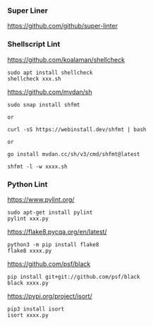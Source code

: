 ### Super Liner
https://github.com/github/super-linter

### Shellscript Lint
https://github.com/koalaman/shellcheck<br>

~~~
sudo apt install shellcheck
shellcheck xxx.sh
~~~

https://github.com/mvdan/sh<br>

~~~
sudo snap install shfmt

or

curl -sS https://webinstall.dev/shfmt | bash

or

go install mvdan.cc/sh/v3/cmd/shfmt@latest

shfmt -l -w xxxx.sh
~~~

### Python Lint
https://www.pylint.org/<br>

~~~
sudo apt-get install pylint
pylint xxx.py
~~~

https://flake8.pycqa.org/en/latest/<br>

~~~
python3 -m pip install flake8
flake8 xxxx.py
~~~

https://github.com/psf/black<br>

~~~
pip install git+git://github.com/psf/black
black xxxx.py
~~~

https://pypi.org/project/isort/<br>

~~~
pip3 install isort
isort xxxx.py
~~~
